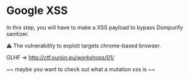 # Google XSS

In this step, you will have to make a XSS payload to bypass Dompurify sanitizer.

:warning: The vulnerability to exploit targets chrome-based browser.

GLHF => http://ctf.oursin.eu/workshops/01/





























































~~ maybe you want to check out what a mutation xss is ~~
